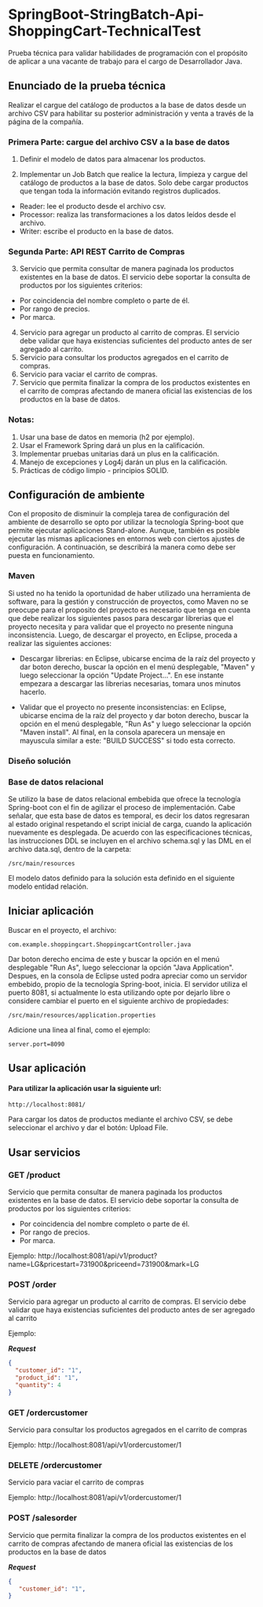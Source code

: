 # SpringBoot-StringBatch-Api-ShoppingCart-TechnicalTest
Prueba técnica para validar habilidades de programación con el propósito de aplicar a una vacante de trabajo para el cargo de Desarrollador Java.

## Enunciado de la prueba técnica

Realizar el cargue del catálogo de productos a la base de datos desde un archivo CSV para habilitar su posterior administración y venta a través de la página de la
compañía.

### Primera Parte: cargue del archivo CSV a la base de datos
1. Definir el modelo de datos para almacenar los productos.

2. Implementar un Job Batch que realice la lectura, limpieza y cargue del catálogo de productos a la base de datos. Solo debe cargar productos que tengan toda la información evitando registros duplicados.
- Reader: lee el producto desde el archivo csv.
- Processor: realiza las transformaciones a los datos leídos desde el archivo.
- Writer: escribe el producto en la base de datos.

### Segunda Parte: API REST Carrito de Compras
3. Servicio que permita consultar de manera paginada los productos existentes en la base de datos. El servicio debe soportar la consulta de productos por
los siguientes criterios:
- Por coincidencia del nombre completo o parte de él.
- Por rango de precios.
- Por marca.
4. Servicio para agregar un producto al carrito de compras. El servicio debe validar que haya existencias suficientes del producto antes de ser agregado al carrito.
5. Servicio para consultar los productos agregados en el carrito de compras.
6. Servicio para vaciar el carrito de compras.
7. Servicio que permita finalizar la compra de los productos existentes en el carrito de compras afectando de manera oficial las existencias de los productos en la base de datos.

### Notas:
1. Usar una base de datos en memoria (h2 por ejemplo).
2. Usar el Framework Spring dará un plus en la calificación.
3. Implementar pruebas unitarias dará un plus en la calificación.
4. Manejo de excepciones y Log4j darán un plus en la calificación.
5. Prácticas de código limpio - principios SOLID.

## Configuración de ambiente

Con el proposito de disminuir la compleja tarea de configuración del ambiente de desarrollo se opto por utilizar la tecnología Spring-boot que permite ejecutar aplicaciones Stand-alone. Aunque, también es posible ejecutar las mismas aplicaciones en entornos web con ciertos ajustes de configuración. A continuación, se describirá la manera como debe ser puesta en funcionamiento.

### Maven

Si usted no ha tenido la oportunidad de haber utilizado una herramienta de software, para la gestión y construcción de proyectos, como Maven no se preocupe para el proposito del proyecto es necesario que tenga en cuenta que debe realizar los siguientes pasos para descargar librerias que el proyecto necesita y para validar que el proyecto no presente ninguna inconsistencia. Luego, de descargar el proyecto, en Eclipse, proceda a realizar las siguientes acciones:

- Descargar librerias: en Eclipse, ubicarse encima de la raíz del proyecto y dar boton derecho, buscar la opción en el menú desplegable, "Maven" y luego seleccionar la opción "Update Project...". En ese instante empezara a descargar las librerias necesarias, tomara unos minutos hacerlo.

- Validar que el proyecto no presente inconsistencias: en Eclipse, ubicarse encima de la raíz del proyecto y dar boton derecho, buscar la opción en el menú desplegable, "Run As" y luego seleccionar la opción "Maven install". Al final, en la consola aparecera un mensaje en mayuscula similar a este: "BUILD SUCCESS" si todo esta correcto.

### Diseño solución



### Base de datos relacional

Se utilizo la base de datos relacional embebida que ofrece la tecnología Spring-boot con el fin de agilizar el proceso de implementación. Cabe señalar, que esta base de datos es temporal, es decir los datos regresaran al estado original respetando el script inicial de carga, cuando la aplicación nuevamente es desplegada. De acuerdo con las especificaciones técnicas, las instrucciones DDL se incluyen en el archivo schema.sql y las DML en el archivo data.sql, dentro de la carpeta:

`/src/main/resources`

El modelo datos definido para la solución esta definido en el siguiente modelo entidad relación.

## Iniciar aplicación

Buscar en el proyecto, el archivo:

`com.example.shoppingcart.ShoppingcartController.java`

Dar boton derecho encima de este y buscar la opción en el menú desplegable "Run As", luego seleccionar la opción "Java Application". Despues, en la consola de Eclipse usted podra apreciar como un servidor embebido, propio de la tecnología Spring-boot, inicia. El servidor utiliza el puerto 8081, si actualmente lo esta utilizando opte por dejarlo libre o considere cambiar el puerto en el siguiente archivo de propiedades:

`/src/main/resources/application.properties`

Adicione una linea al final, como el ejemplo:

`server.port=8090`

## Usar aplicación

#### Para utilizar la aplicación usar la siguiente url:

`http://localhost:8081/`

Para cargar los datos de productos mediante el archivo CSV, se debe seleccionar el archivo y dar el botón: Upload File.

## Usar servicios

### GET /product

Servicio que permita consultar de manera paginada los productos existentes en la base de datos. El servicio debe soportar la consulta de productos por los siguientes criterios:

- Por coincidencia del nombre completo o parte de él.
- Por rango de precios.
- Por marca.

Ejemplo:
http://localhost:8081/api/v1/product?name=LG&pricestart=731900&priceend=731900&mark=LG

### POST /order

Servicio para agregar un producto al carrito de compras. El servicio debe validar que haya existencias suficientes del producto antes de ser agregado al carrito

Ejemplo:

***Request***

```json
{
  "customer_id": "1",
  "product_id": "1",
  "quantity": 4
}
```

### GET /ordercustomer

Servicio para consultar los productos agregados en el carrito de compras

Ejemplo:
http://localhost:8081/api/v1/ordercustomer/1

### DELETE /ordercustomer

Servicio para vaciar el carrito de compras

Ejemplo:
http://localhost:8081/api/v1/ordercustomer/1

### POST /salesorder

Servicio que permita finalizar la compra de los productos existentes en el carrito de compras afectando de manera oficial las existencias de los productos en la base de datos

***Request***

```json
{
   "customer_id": "1",
}
```












